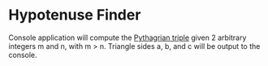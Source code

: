# Hypotenuse Finder

Console application will compute the <a href="https://en.wikipedia.org/wiki/Pythagorean_triple">Pythagrian triple</a> given 2 arbitrary integers m and n, with m > n. Triangle sides a, b, and c will be output to the console.
